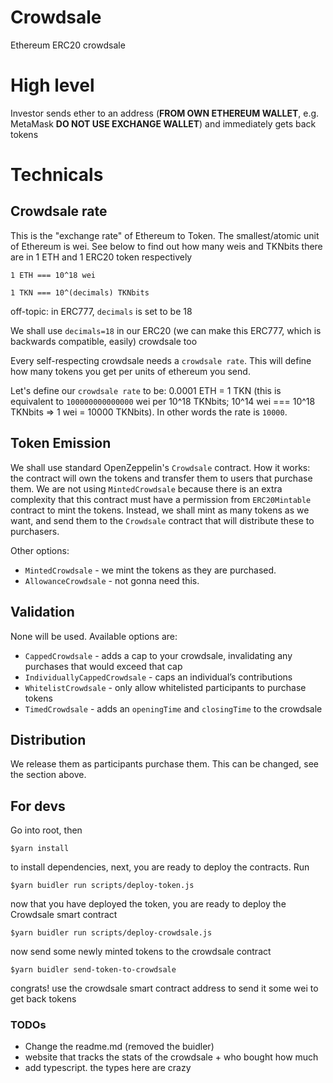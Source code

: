 # Crowdsale

Ethereum ERC20 crowdsale

# High level

Investor sends ether to an address (**FROM OWN ETHEREUM WALLET**, e.g. MetaMask **DO NOT USE EXCHANGE WALLET**) and immediately gets back tokens

# Technicals

## Crowdsale rate

This is the "exchange rate" of Ethereum to Token. The smallest/atomic unit of Ethereum is wei.
See below to find out how many weis and TKNbits there are in 1 ETH and 1 ERC20 token respectively

`1 ETH === 10^18 wei`

`1 TKN === 10^(decimals) TKNbits`

off-topic: in ERC777, `decimals` is set to be 18

We shall use `decimals=18` in our ERC20 (we can make this ERC777, which is backwards compatible, easily) crowdsale too

Every self-respecting crowdsale needs a `crowdsale rate`. This will define how many tokens you get per units of ethereum you send.

Let's define our `crowdsale rate` to be: 0.0001 ETH = 1 TKN (this is equivalent to `100000000000000` wei per 10^18 TKNbits; 10^14 wei === 10^18 TKNbits => 1 wei = 10000 TKNbits). In other words the rate is `10000`.

## Token Emission

We shall use standard OpenZeppelin's `Crowdsale` contract. How it works: the contract will own the tokens and transfer them to users that purchase them. We are not using `MintedCrowdsale` because there is an extra complexity that this contract must have a permission from `ERC20Mintable` contract to mint the tokens. Instead, we shall mint as many tokens as we want, and send them to the `Crowdsale` contract that will distribute these to purchasers.

Other options:

- `MintedCrowdsale` - we mint the tokens as they are purchased.
- `AllowanceCrowdsale` - not gonna need this.

## Validation

None will be used. Available options are:

- `CappedCrowdsale` - adds a cap to your crowdsale, invalidating any purchases that would exceed that cap
- `IndividuallyCappedCrowdsale` - caps an individual’s contributions
- `WhitelistCrowdsale` - only allow whitelisted participants to purchase tokens
- `TimedCrowdsale` - adds an `openingTime` and `closingTime` to the crowdsale

## Distribution

We release them as participants purchase them. This can be changed, see the section above.

## For devs

Go into root, then

`$yarn install`

to install dependencies, next, you are ready to deploy the contracts. Run

`$yarn buidler run scripts/deploy-token.js`

now that you have deployed the token, you are ready to deploy the Crowdsale smart contract

`$yarn buidler run scripts/deploy-crowdsale.js`

now send some newly minted tokens to the crowdsale contract

`$yarn buidler send-token-to-crowdsale`

congrats! use the crowdsale smart contract address to send it some wei to get back tokens

### TODOs

- Change the readme.md (removed the buidler)
- website that tracks the stats of the crowdsale + who bought how much
- add typescript. the types here are crazy
